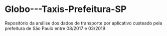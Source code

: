 # Globo---Taxis-Prefeitura-SP
Repositório da análise dos dados de transporte por aplicativo custeado pela prefeitura de São Paulo entre 08/2017 e 03/2019
